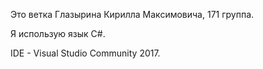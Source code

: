 Это ветка Глазырина Кирилла Максимовича, 171 группа.

Я использую язык C#.

IDE - Visual Studio Community 2017.

